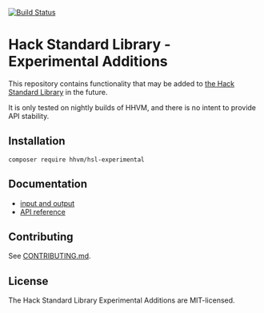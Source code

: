 [![Build Status](https://travis-ci.org/hhvm/hsl-experimental.svg?branch=master)](https://travis-ci.org/hhvm/hsl-experimental)

# Hack Standard Library - Experimental Additions

This repository contains functionality that may be added to
[the Hack Standard Library](https://github.com/hhvm/hsl/) in the future.

It is only tested on nightly builds of HHVM, and there is no intent to provide
API stability.

## Installation

```
composer require hhvm/hsl-experimental
```

## Documentation

- [input and output](https://docs.hhvm.com/hack/getting-started/input-and-output)
- [API reference](https://docs.hhvm.com/hsl-experimental/reference/)

## Contributing

See [CONTRIBUTING.md](CONTRIBUTING.md).

## License

The Hack Standard Library Experimental Additions are MIT-licensed.
